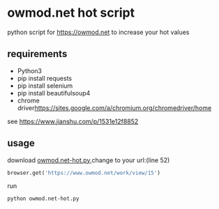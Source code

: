 # owmod.net hot script

python script for <https://owmod.net> to increase your hot values


## requirements

* Python3
* pip install requests
* pip install selenium
* pip install beautifulsoup4
* chrome driver<https://sites.google.com/a/chromium.org/chromedriver/home>

see <https://www.jianshu.com/p/1531e12f8852>

## usage

download [owmod.net-hot.py](owmod.net-hot.py),change to your url:(line 52)

```python
browser.get('https://www.owmod.net/work/view/15')
```

run

```
python owmod.net-hot.py
```
